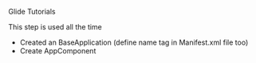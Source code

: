 Glide Tutorials

This step is used all the time

- Created an BaseApplication   (define name tag in Manifest.xml file too)
- Create AppComponent


